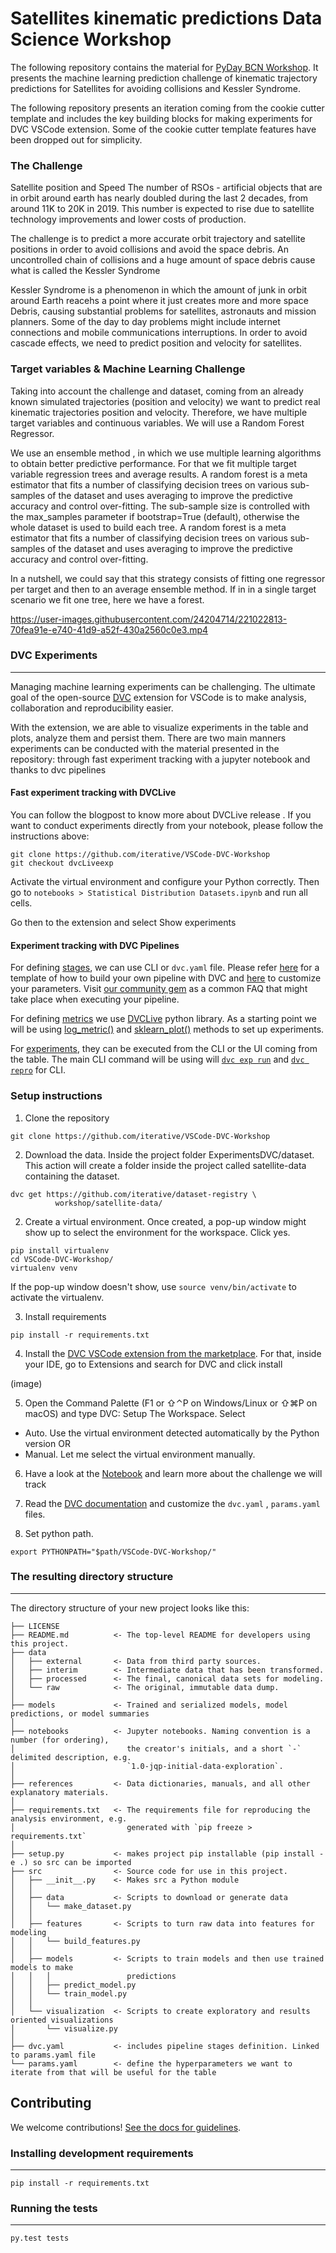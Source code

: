 # Satellites  kinematic predictions Data Science Workshop

The following repository contains the material for 
[PyDay BCN Workshop](https://pybcn.org/events/pyday_bcn/pyday_bcn_2022/#agenda_section).
It presents the machine learning prediction challenge of
kinematic trajectory predictions for Satellites for avoiding
collisions and Kessler Syndrome.


The following repository presents an iteration coming from the cookie cutter
template and includes the key building blocks for making experiments for DVC
VSCode extension. 
Some of the cookie cutter template features have been dropped out for simplicity.


### The Challenge

Satellite position and Speed
The number of RSOs - artificial objects that are in orbit around earth has nearly doubled during the last 2 decades, from around 11K to 20K in 2019. This number is expected to rise due to satellite technology improvements and lower costs of production.

The challenge is to predict a more accurate orbit trajectory and satellite positions in order to avoid collisions and avoid the space debris. An uncontrolled chain of collisions and a huge amount of space debris cause what is called the Kessler Syndrome

Kessler Syndrome is a phenomenon in which the amount of junk in orbit around Earth reacehs a point where it just creates more and more space Debris, causing substantial problems for satellites, astronauts and mission planners. Some of the day to day problems might include internet connections and mobile communications interruptions. In order to avoid cascade effects, we need to predict position and velocity for satellites.


### Target variables & Machine Learning Challenge

Taking into account the challenge and dataset, coming from an already known simulated trajectories (position and velocity) we want to predict real kinematic trajectories position and velocity. Therefore, we have multiple target variables and continuous variables. We will use a Random Forest Regressor.

We use an ensemble method , in which we use multiple learning algorithms to obtain better predictive performance. For that we fit multiple target variable regression trees and average results. A random forest is a meta estimator that fits a number of classifying decision trees on various sub-samples of the dataset and uses averaging to improve the predictive accuracy and control over-fitting. The sub-sample size is controlled with the max_samples parameter if bootstrap=True (default), otherwise the whole dataset is used to build each tree. A random forest is a meta estimator that fits a number of classifying decision trees on various sub-samples of the dataset and uses averaging to improve the predictive accuracy and control over-fitting.

In a nutshell, we could say that this strategy consists of fitting one regressor per target and then to an average ensemble method. If in in a single target scenario we fit one tree, here we have a forest.


https://user-images.githubusercontent.com/24204714/221022813-70fea91e-e740-41d9-a52f-430a2560c0e3.mp4




### DVC Experiments
------------

Managing machine learning experiments can be challenging. The ultimate goal
of the open-source [DVC](https://github.com/iterative/vscode-dvc) extension for VSCode is to make analysis, collaboration and reproducibility easier.

With the extension, we are able to visualize experiments in the table and plots,
analyze them and persist them.
There are two main manners experiments can be conducted with the material
presented in the repository: through fast experiment tracking with a jupyter
notebook and thanks to dvc pipelines

#### Fast experiment tracking with DVCLive

You can follow the blogpost to know more about DVCLive release . 
If you want to conduct experiments directly from your notebook, please follow
 the instructions above:

```
git clone https://github.com/iterative/VSCode-DVC-Workshop
git checkout dvcLiveexp
```
Activate the virtual environment and configure your Python correctly. Then go to
`notebooks > Statistical Distribution Datasets.ipynb` and run all cells.

Go then to the extension and select Show experiments

#### Experiment tracking with DVC Pipelines

For defining [stages](https://dvc.org/doc/user-guide/pipelines/defining-pipelines#defining-pipelines), we can use CLI or `dvc.yaml` file. Please refer [here](https://github.com/SoyGema/VSCode-DVC-Experiments-Template) 
for a template of how to build your own pipeline with DVC and [here]() to customize your parameters. 
Visit [our community gem](https://iterative.ai/blog/august-22-community-gems#im-constructing-a-pipeline-with-several-stages-inside-the-dvcyaml-file) 
as a common FAQ that might take place when executing your pipeline.

For defining [metrics](https://dvc.org/doc/start/experiment-management/experiments#get-started-experiments) we use [DVCLive](https://github.com/SoyGema/VSCode-DVC-Experiments-Template) python library. As a starting point we will be using [log_metric()](https://dvc.org/doc/dvclive/api-reference/live/log_metric#livelog_metric) and [sklearn_plot()](https://dvc.org/doc/dvclive/api-reference/live/log_sklearn_plot#livelog_sklearn_plot) methods to set up experiments.

For [experiments](https://dvc.org/doc/start/experiment-management/experiments#get-started-experiments), they can be executed from the CLI or the UI coming from the table. The main CLI command will be using will [`dvc exp run`](https://dvc.org/doc/dvclive/api-reference/live/log_sklearn_plot)
 and [`dvc repro`](https://dvc.org/doc/command-reference/repro#repro) for CLI. 


### Setup instructions

1. Clone the repository 

```
git clone https://github.com/iterative/VSCode-DVC-Workshop
```

2. Download the data. Inside the project folder ExperimentsDVC/dataset. This action will create a
   folder inside the project called satellite-data containing the dataset.

```
dvc get https://github.com/iterative/dataset-registry \
          workshop/satellite-data/
```

2. Create a virtual environment. Once created, a pop-up window might show up to select the environment for the workspace. Click yes.


```
pip install virtualenv
cd VSCode-DVC-Workshop/
virtualenv venv
```

If the pop-up window doesn't show, use `source venv/bin/activate` to activate the virtualenv.

3. Install requirements

```
pip install -r requirements.txt
```

4. Install the [DVC VSCode extension from the marketplace](https://marketplace.visualstudio.com/items?itemName=Iterative.dvc). 
For that, inside your IDE, go to Extensions and search for DVC and click install

(image)

5. Open the Command Palette (F1 or ⇧⌃P on Windows/Linux or ⇧⌘P on macOS) and type
DVC: Setup The Workspace. 
Select
* Auto. Use the virtual environment detected automatically by the Python version OR
* Manual. Let me select the virtual environment manually. 


6. Have a look at the [Notebook](https://github.com/iterative/VSCode-DVC-Workshop/blob/main/ExperimentsDVC/notebooks/Satellites_orbit_trajectory.ipynb) and learn more about the challenge we will track

6. Read the [DVC documentation](https://dvc.org/doc) and customize the `dvc.yaml` , `params.yaml` files.

7. Set python path.

```
export PYTHONPATH="$path/VSCode-DVC-Workshop/"
```


### The resulting directory structure
------------

The directory structure of your new project looks like this: 

```
├── LICENSE
├── README.md          <- The top-level README for developers using this project.
├── data
│   ├── external       <- Data from third party sources.
│   ├── interim        <- Intermediate data that has been transformed.
│   ├── processed      <- The final, canonical data sets for modeling.
│   └── raw            <- The original, immutable data dump.
│
├── models             <- Trained and serialized models, model predictions, or model summaries
│
├── notebooks          <- Jupyter notebooks. Naming convention is a number (for ordering),
│                         the creator's initials, and a short `-` delimited description, e.g.
│                         `1.0-jqp-initial-data-exploration`.
│
├── references         <- Data dictionaries, manuals, and all other explanatory materials.
│
├── requirements.txt   <- The requirements file for reproducing the analysis environment, e.g.
│                         generated with `pip freeze > requirements.txt`
│
├── setup.py           <- makes project pip installable (pip install -e .) so src can be imported
├── src                <- Source code for use in this project.
│   ├── __init__.py    <- Makes src a Python module
│   │
│   ├── data           <- Scripts to download or generate data
│   │   └── make_dataset.py
│   │
│   ├── features       <- Scripts to turn raw data into features for modeling
│   │   └── build_features.py
│   │
│   ├── models         <- Scripts to train models and then use trained models to make
│   │   │                 predictions
│   │   ├── predict_model.py
│   │   └── train_model.py
│   │
│   └── visualization  <- Scripts to create exploratory and results oriented visualizations
│       └── visualize.py
│
├── dvc.yaml           <- includes pipeline stages definition. Linked to params.yaml file 
└── params.yaml        <- define the hyperparameters we want to iterate from that will be useful for the table

```

## Contributing

We welcome contributions! [See the docs for guidelines](https://drivendata.github.io/cookiecutter-data-science/#contributing).

### Installing development requirements
------------

    pip install -r requirements.txt

### Running the tests
------------

    py.test tests





